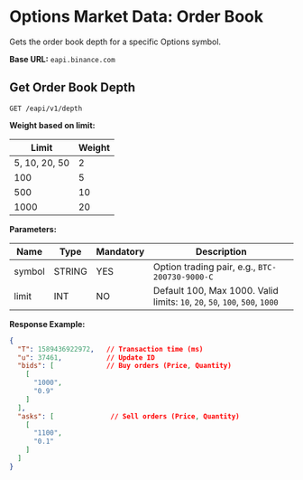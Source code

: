 # Options Market Data: Order Book

Gets the order book depth for a specific Options symbol.

**Base URL:** `eapi.binance.com`

## Get Order Book Depth

`GET /eapi/v1/depth`

**Weight based on limit:**

| Limit         | Weight |
|---------------|--------|
| 5, 10, 20, 50 | 2      |
| 100           | 5      |
| 500           | 10     |
| 1000          | 20     |

**Parameters:**

| Name   | Type   | Mandatory | Description                                                        |
| ------ | ------ | --------- | ------------------------------------------------------------------ |
| symbol | STRING | YES       | Option trading pair, e.g., `BTC-200730-9000-C`                     |
| limit  | INT    | NO        | Default 100, Max 1000. Valid limits: `10`, `20`, `50`, `100`, `500`, `1000` |

**Response Example:**

```json
{
  "T": 1589436922972,   // Transaction time (ms)
  "u": 37461,           // Update ID
  "bids": [             // Buy orders (Price, Quantity)
    [
      "1000",
      "0.9"
    ]
  ],
  "asks": [              // Sell orders (Price, Quantity)
    [
      "1100",
      "0.1"
    ]
  ]
}
``` 
